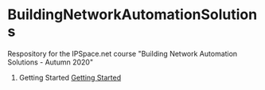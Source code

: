 # BuildingNetworkAutomationSolutions
Respository for the IPSpace.net course "Building Network Automation Solutions - Autumn 2020"

1. Getting Started [Getting Started ](GettingStarted/README.md)
